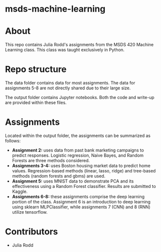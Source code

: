 # msds-machine-learning

# About

This repo contains Julia Rodd's assignments from the MSDS 420 Machine Learning class. This class was taught exclusively in Python.

# Repo structure

The data folder contains data for most assignments. The data for assignments 5-8 are not directly shared due to their large size.

The output folder contains Jupyter notebooks. Both the code and write-up are provided within these files.

# Assignments

Located within the output folder, the assignments can be summarized as follows:

* **Assignment 2:** uses data from past bank marketing campaigns to predict responses. Logistic regression, Naive Bayes, and Random Forests are three methods considered.
* **Assignments 3-4:** uses Boston housing market data to predict home values. Regression-based methods (linear,  lasso, ridge) and tree-based methods (random forests and gbms) are used.
* **Assignment 5:** uses MNIST data to demonstrate PCA and its effectiveness using a Random Forest classifier. Results are submitted to Kaggle.
* **Assignments 6-8:** these assignments comprise the deep learning portion of the class. Assignment 6 is an introduction to deep learning using sklearn MLPClassifier, while assignments 7 (CNN) and 8 (RNN) utilize tensorflow.


# Contributors

* Julia Rodd
